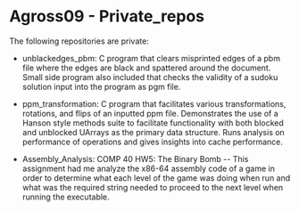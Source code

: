 # Agross09 - Private_repos
The following repositories are private:

- unblackedges_pbm:
C program that clears misprinted edges of a pbm file where the edges are black and spattered around the document. 
Small side program also included that checks the validity of a sudoku solution input into the program as pgm file.

- ppm_transformation:
C program that facilitates various transformations, rotations, and flips of an inputted ppm file. 
Demonstrates the use of a Hanson style methods suite to facilitate functionality with both blocked 
and unblocked UArrays as the primary data structure. Runs analysis on performance of operations 
and gives insights into cache performance.

- Assembly_Analysis:
COMP 40 HW5: The Binary Bomb  -- This assignment had me analyze the x86-64 assembly code of a game 
in order to determine what each level of the game was doing when run and what was the required string 
needed to proceed to the next level when running the executable.

